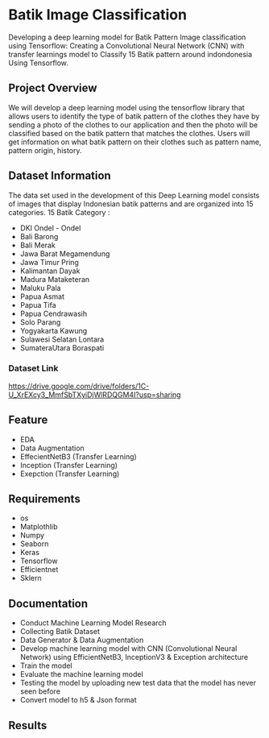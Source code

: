 # Batik Image Classification
Developing a deep learning model for Batik Pattern Image classification using Tensorflow: Creating a Convolutional Neural Network (CNN) with transfer learnings model to Classify 15 Batik pattern around indondonesia Using Tensorflow.

## Project Overview
We will develop a deep learning model using the tensorflow library that allows users to identify the type of batik pattern of the clothes they have by sending a photo of the clothes to our application and then the photo will be classified based on the batik pattern that matches the clothes. Users will get information on what batik pattern on their clothes such as pattern  name,  pattern origin, history.


## Dataset Information
The data set used in the development of this Deep Learning model consists of images that display Indonesian batik patterns and are organized into 15 categories.
15 Batik Category :
- DKI Ondel - Ondel
- Bali Barong
- Bali Merak
- Jawa Barat Megamendung
- Jawa Timur Pring
- Kalimantan Dayak
- Madura Mataketeran
- Maluku Pala
- Papua Asmat
- Papua Tifa
- Papua Cendrawasih
- Solo Parang
- Yogyakarta Kawung
- Sulawesi Selatan Lontara
- SumateraUtara Boraspati
### Dataset Link
https://drive.google.com/drive/folders/1C-U_XrEXcy3_MmfSbTXyiDjWlRDQGM4I?usp=sharing

## Feature
- EDA
- Data Augmentation
- EffecientNetB3 (Transfer Learning)
- Inception (Transfer Learning)
- Exepction (Transfer Learning)

## Requirements 
- os
- Matplothlib
- Numpy
- Seaborn 
- Keras
- Tensorflow
- Efficientnet
- Sklern

## Documentation
- Conduct Machine Learning Model Research
- Collecting Batik Dataset
- Data Generator & Data Augmentation
- Develop machine learning model with CNN (Convolutional Neural Network) using EfficientNetB3, InceptionV3 & Exception architecture
- Train the model 
- Evaluate the machine learning model
- Testing the model by uploading new test data that the model has never seen before
- Convert model to h5 & Json format

## Results



